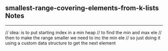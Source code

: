 <h2>smallest-range-covering-elements-from-k-lists Notes</h2><hr>// idea: is to put starting index in a min heap
        // to find the min and max ele
        // then to make the range smaller we need to inc the min ele
        // so just doing it using a custom data structure to get the next element